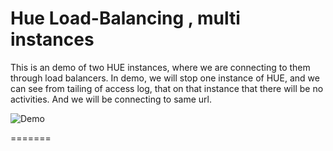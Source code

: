 Hue Load-Balancing , multi instances
======

This is an demo of two HUE instances, where we are connecting to them through load balancers.
In demo, we will stop one instance of HUE, and we can see from tailing of access log, that on that instance
that there will be no activities. And we will be connecting to same url.


![Demo](https://github.com/Mladen-Trampic-SRB-1989/SEBC/blob/master/clients/HUE%20HA%20Load%20Balancing/Exercise-HUE-HA.gif?raw=true)

=======

